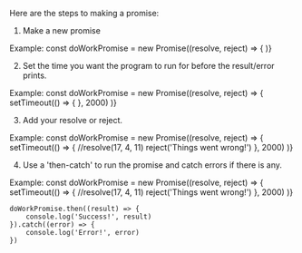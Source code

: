 <!--title={Writing a Promise}-->

<!--badges={Web Development: }-->

Here are the steps to making a promise:

1) Make a new promise

Example:
	const doWorkPromise = new Promise((resolve, reject) => {
	)}

2) Set the time you want the program to run for before the result/error prints.

Example:
	const doWorkPromise = new Promise((resolve, reject) => {
		setTimeout(() => {
		}, 2000)
	)}

3) Add your resolve or reject. 

Example:
	const doWorkPromise = new Promise((resolve, reject) => {
		setTimeout(() => {
			//resolve(17, 4, 11)
			reject('Things went wrong!')
		}, 2000)
	)}

4) Use a 'then-catch' to run the promise and catch errors if there is any.

Example:
	const doWorkPromise = new Promise((resolve, reject) => {
		setTimeout(() => {
			//resolve(17, 4, 11)
			reject('Things went wrong!')
		}, 2000)
	)}

	doWorkPromise.then((result) => {
		console.log('Success!', result)
	}).catch((error) => {
		console.log('Error!', error)
	})